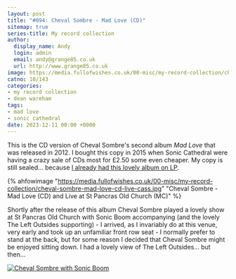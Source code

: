 ```yaml
---
layout: post
title: "#094: Cheval Sombre - Mad Love (CD)"
sitemap: true
series-title: My record collection
author:
  display_name: Andy
  login: admin
  email: andy@grange85.co.uk
  url: http://www.grange85.co.uk
image: https://media.fullofwishes.co.uk/00-misc/my-record-collection/cheval-sombre-mad-love-cd-live-cass.jpg
catno: 10/143
categories:
- my record collection
- dean wareham
tags:
- mad love
- sonic cathedral
date: 2023-12-11 00:00 +0000
---
```

This is the CD version of Cheval Sombre's second album _Mad Love_ that was released in 2012. I bought this copy in 2015 when Sonic Cathedral were having a crazy sale of CDs most for £2.50 some even cheaper. My copy is still sealed... because [I already had this lovely album on LP](/2023/03/02/my-record-collection-013-cheval-sombre-mad-love-lp/).

{% ahfowimage "https://media.fullofwishes.co.uk/00-misc/my-record-collection/cheval-sombre-mad-love-cd-live-cass.jpg" "Cheval Sombre - Mad Love (CD) and Live at St Pancras Old Church (MC)" %}

Shortly after the release of this album Cheval Sombre played a lovely show at St Pancras Old Church with Sonic Boom accompanying (and the lovely The Left Outsides supporting) - I arrived, as I invariably do at this venue, very early and took up an unfamiliar front row seat - I normally prefer to stand at the back, but for some reason I decided that Cheval Sombre might be enjoyed sitting down. I had a lovely view of The Left Outsides... but then...

<!--more-->

<a data-flickr-embed="true" href="https://www.flickr.com/photos/grange85/8209837389/in/album-72157632080412568/" title="Cheval Sombre with Sonic Boom"><img src="" alt="Cheval Sombre with Sonic Boom"/></a><script async src="//embedr.flickr.com/assets/client-code.js" charset="utf-8"></scriptBB>


{% ahfowimage "https://live.staticflickr.com/8202/8209837389_7f9c9a9bd7_c.jpg" "... this was my view!" %}

The show was recorded for posterity and released on a limited edition cassette by Sonic Cathedral and a photograph of the show from my position was used on the sleeve. There are more of my [pictures from the show on Flickr](https://www.flickr.com/photos/grange85/albums/72157632080412568/with/8209836725/).

 - *Catalogue Number:* AHFOW 10/143
 - *Artist:* Cheval Sombre
 - *Title:* Mad Love
 - *Notes:* Sealed
 - *Packaging:* Jewel case
 - *Format:* CD
 - Bought from Sonic Cathedral in a sale for £2.50 (along with a hatful of other greats).
 - [Buy 'Mad Love' on Bandcamp](https://chevalsombre.bandcamp.com/album/mad-love-2)

Previously in [my record collection](/category/my-record-collection):
 - [#013: Cheval Sombre - Mad Love (LP)](/2023/03/02/my-record-collection-013-cheval-sombre-mad-love-lp/)

